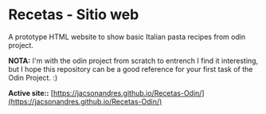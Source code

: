 # Recetas - Sitio web
A prototype HTML website to show basic Italian pasta recipes from odin project.

**NOTA:**  I'm with the odin project from scratch to entrench I find it interesting, but I hope this repository can be a good reference for your first task of the Odin Project. :)

**Active site::** [https://jacsonandres.github.io/Recetas-Odin/](https://jacsonandres.github.io/Recetas-Odin/)
